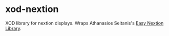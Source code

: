 # xod-nextion
XOD library for nextion displays. Wraps Athanasios Seitanis's [Easy Nextion Library](https://github.com/Seithan/EasyNextionLibrary). 
